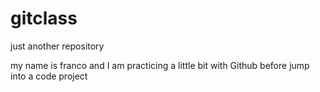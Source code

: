 # gitclass
just another repository

my name is franco and I am practicing a little bit with Github before jump into a code project
